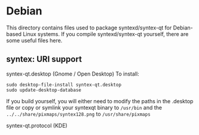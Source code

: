 
Debian
====================
This directory contains files used to package syntexd/syntex-qt
for Debian-based Linux systems. If you compile syntexd/syntex-qt yourself, there are some useful files here.

## syntex: URI support ##


syntex-qt.desktop  (Gnome / Open Desktop)
To install:

	sudo desktop-file-install syntex-qt.desktop
	sudo update-desktop-database

If you build yourself, you will either need to modify the paths in
the .desktop file or copy or symlink your syntexqt binary to `/usr/bin`
and the `../../share/pixmaps/syntex128.png` to `/usr/share/pixmaps`

syntex-qt.protocol (KDE)

